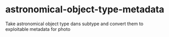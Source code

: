 # astronomical-object-type-metadata
Take astronomical object type dans subtype and convert them to exploitable metadata for photo
